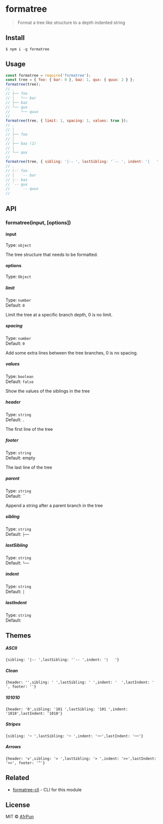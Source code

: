 # formatree
> Format a tree like structure to a depth indented string

## Install
```
$ npm i -g formatree
```

## Usage
```js
const formatree = require('formatree');
const tree = { foo: { bar: 0 }, baz: 1, qux: { quux: 2 } };
formatree(tree);
// .
// ├── foo
// │   └── bar
// ├── baz
// └── qux
//     └── quux
// 
formatree(tree, { limit: 1, spacing: 1, values: true });
// .
// │   
// ├── foo
// │   
// ├── baz (1)
// │   
// └── qux
// 
formatree(tree, { sibling: '|-- ', lastSibling: '`-- ', indent: '|   ' });
// .
// |-- foo
// |   `-- bar
// |-- baz
// `-- qux
//     `-- quux
// 
```

## API

### formatree(input, [options])

#### input

Type: `object`

The tree structure that needs to be formatted.

#### options

Type: `Object`

##### limit

Type: `number`  
Default: `0`

Limit the tree at a specific branch depth, 0 is no limit.

##### spacing

Type: `number`  
Default: `0`

Add some extra lines between the tree branches, 0 is no spacing.

##### values

Type: `boolean`  
Default: `false`

Show the values of the siblings in the tree

##### header

Type: `string`  
Default: `.`

The first line of the tree

##### footer

Type: `string`  
Default: empty

The last line of the tree

##### parent

Type: `string`  
Default: ``

Append a string after a parent branch in the tree

##### sibling

Type: `string`  
Default: `├── `

##### lastSibling

Type: `string`  
Default: `└── `

##### indent

Type: `string`  
Default: `│   `

##### lastIndent

Type: `string`  
Default: `    `

## Themes
##### ASCII
```
{sibling: '|-- ',lastSibling: '`-- ',indent: '|   '}
```
##### Clean
```
{header: '',sibling: ' ',lastSibling: ' ',indent: '  ',lastIndent: '  ', footer: ''}
```
##### 101010
```
{header: '0',sibling: '101 ',lastSibling: '101 ',indent: '1010',lastIndent: '1010'}
```
##### Stripes
```
{sibling: '─ ',lastSibling: '─ ',indent: '──',lastIndent: '──'}
```
##### Arrows
```
{header: 'v',sibling: '> ',lastSibling: '> ',indent: '>>',lastIndent: '>>', footer: '^'}
```

## Related

- [formatree-cli](https://github.com/A1rPun/formatree-cli) - CLI for this module

## License

MIT © [A1rPun](https://github.com/A1rPun)
